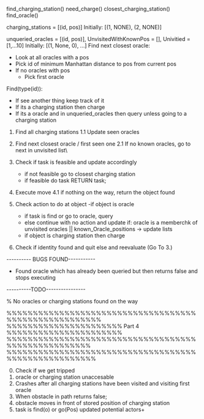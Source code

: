 find_charging_station()
need_charge()
closest_charging_station()
find_oracle()

charging_stations = [(id, pos)]
Initially:
  [(1, NONE), (2, NONE)]

unqueried_oracles = [(id, pos)], UnvisitedWithKnownPos = [], Univitied = [1,...10]
Initially:
  [(1, None, 0), ...]
Find next closest oracle:
  - Look at all oracles with a pos
  - Pick id of minimum Manhattan distance to pos from current pos
  - If no oracles with pos
    - Pick first  oracle

Find(type(id)):
 - If see another thing keep track of it
 - If its a charging station then charge
 - If its a oracle and in unqueried_oracles then query unless going to a charging station

1. Find all charging stations
  1.1 Update seen oracles
2. Find next closest oracle / first seen one
  2.1 If no known oracles, go to next in unvisited list\




3. Check if task is feasible and update accordingly
    - if not feasible go to closest charging station
    - if feasible do task
    RETURN task;
4. Execute move
  4.1 if nothing on the way, return the object found

5. Check action to do at object
    -if object is oracle
      - if task is find or go to oracle, query
      - else continue with no action and update
                if: oracle is a memberchk of unvisited oracles || known_Oracle_positions
                    -> update lists
    - if object is charging station then charge


6. Check if identity found and quit else and reevaluate (Go To 3.)


---------- BUGS FOUND-----------

- Found oracle which has already been queried but then returns false and stops executing



----------TODO----------------

  % No oracles or charging stations found on the way




%%%%%%%%%%%%%%%%%%%%%%%%%%%%%%%%%%%%%%%%%%%%%%%%%%%%%%
  %%%%%%%%%%%%%%%%%%%%%% Part 4 %%%%%%%%%%%%%%%%%%%%%%
  %%%%%%%%%%%%%%%%%%%%%%%%%%%%%%%%%%%%%%%%%%%%%%%%%%%%
  %%%%%%%%%%%%%%%%%%%%%%%%%%%%%%%%%%%%%%%%%%%%%%%%%%%%%

  0) Check if we get tripped
  1) oracle or charging station unaccesable
  2) Crashes after all charging stations have been visited and visiting first oracle
  3) When obstacle in path returns false;
  4) obstacle moves in front of stored position of charging station
  4) task is find(o) or go(Pos)
    updated potential actors+
